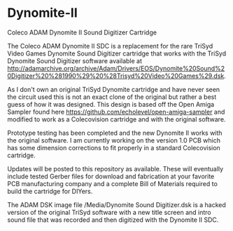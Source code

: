 # Dynomite-II
Coleco ADAM Dynomite II Sound Digitizer Cartridge

The Coleco ADAM Dynomite II SDC is a replacement for the rare TriSyd Video Games Dynomite Sound Digitizer cartridge that works with the TriSyd Dynomite Sound
Digitizer software available at http://adamarchive.org/archive/Adam/Drivers/EOS/Dynomite%20Sound%20Digitizer%20%281990%29%20%28Trisyd%20Video%20Games%29.dsk.

As I don't own an original TriSyd Dynomite cartridge and have never seen the circuit used this is not an exact clone of the original but rather a best guess
of how it was designed. This design is based off the Open Amiga Sampler found here https://github.com/echolevel/open-amiga-sampler and modified to work as a
Colecovision cartridge and with the original software.

Prototype testing has been completed and the new Dynomite II works with the original software. I am currently working on the version 1.0 PCB which has some
dimension corrections to fit properly in a standard Colecovision cartridge.

Updates will be posted to this repository as available. These will eventually include tested Gerber files for download and fabrication at your favorite PCB
manufacturing company and a complete Bill of Materials required to build the cartridge for DIYers.

The ADAM DSK image file /Media/Dynomite Sound Digitizer.dsk is a hacked version of the original TriSyd software with a new title screen and intro sound file
that was recorded and then digitized with the Dynomite II SDC.
